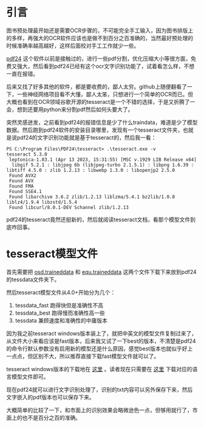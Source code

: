 # 引言
图书预处理最开始还是需要OCR步骤的，不可能完全手工输入，因为图书排版上的多样，再强大的OCR软件应该也是做不到百分之百准确的，当然最好预处理的时候准确率越高越好，这样后面校对手工工作就少一些。

[pdf24](https://tools.pdf24.org/zh/) 这个软件以前是接触过的，进行一些pdf分割，优化压缩大小等很方面，免费又强大，然后看到pdf24已经有这个ocr文字识别功能了，试着看怎么样，不想一直在报错。

后来又找了好多其他的软件，都是要收费的，鄙人太穷。github上随便翻看了一下，一些神经网络项目看不大懂，鄙人太笨，只想进行一个简单的OCR而已。但大概也看到在OCR领域谷歌开源的tesseract是一个不错的选择，于是又折腾了一会，想到还要用python来分割pdf然后如何头要大了。

突然灵感迸发，之前看到pdf24的报错信息是少了什么traindata，难道是少了模型数据。然后跑到pdf24软件的安装目录哪里，发现有一个tesseract文件夹，也就是说pdf24的文字识别功能就是基于tesseract的，然后我一看：

```
PS C:\Program Files\PDF24\tesseract> .\tesseract.exe -v
tesseract 5.3.0
 leptonica-1.83.1 (Apr 13 2023, 15:31:55) [MSC v.1929 LIB Release x64]
  libgif 5.2.1 : libjpeg 6b (libjpeg-turbo 2.1.5.1) : libpng 1.6.39 : libtiff 4.5.0 : zlib 1.2.13 : libwebp 1.3.0 : libopenjp2 2.5.0
 Found AVX2
 Found AVX
 Found FMA
 Found SSE4.1
 Found libarchive 3.6.2 zlib/1.2.13 liblzma/5.4.1 bz2lib/1.0.8 liblz4/1.9.4 libzstd/1.5.4
 Found libcurl/8.0.1-DEV Schannel zlib/1.2.13
```

pdf24的tesseract竟然还挺新的，然后就阅读tesseract文档，看那个模型文件到底咋回事。

# tesseract模型文件
首先需要把 [osd.traineddata](https://github.com/tesseract-ocr/tessdata/raw/3.04.00/osd.traineddata) 和 [equ.traineddata](https://github.com/tesseract-ocr/tessdata/raw/3.04.00/equ.traineddata) 这两个文件下载下来放到pdf24的tessdata文件夹下。

然后tesseract模型文件从4.0+开始分为几个：

1. tessdata_fast 跑得快但是准确性不高
2. tessdata_best 跑得慢而准确性高一些
3. tessdata 兼顾速度和准确性的中庸版本

因为我之前tesseract windows版本装上了，就把中英文的模型文件复制过来了，从文件大小来看应该是fast版本，后来我又试了一下best的版本，不清楚是pdf24的命令行默认参数没有启用新的模型还是什么原因，感觉best版本也就似乎好上一点点，但区别不大，所以推荐直接下载fast模型文件就可以了。

tesseract windows版本的下载地在 [这里](https://github.com/UB-Mannheim/tesseract/wiki) 。读者现在只需要在 [这里](https://github.com/tesseract-ocr/tessdata) 下载对应的语言模型文件即可。

现在pdf24就可以进行文字识别处理了，识别的txt内容可以另外保存下来，然后文字嵌入的pdf版本也可以保存下来。

大概简单的比较了一下，和市面上的识别效果会略微逊色一点，但够用就行了，市面上的也不是百分之百的准确。






